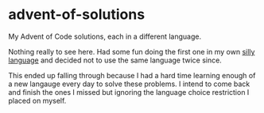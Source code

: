 # advent-of-solutions
My Advent of Code solutions, each in a different language.

Nothing really to see here. Had some fun doing the first one in my 
own [silly language](http://esolangs.org/wiki/Wordy) and decided
not to use the same language twice since.

This ended up falling through because I had a hard time learning
enough of a new langauge every day to solve these problems. I
intend to come back and finish the ones I missed but ignoring the
language choice restriction I placed on myself.
